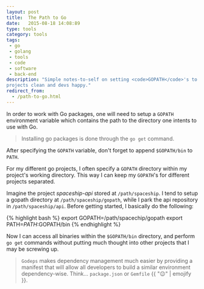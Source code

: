 ```yaml
---
layout: post
title:  The Path to Go
date:   2015-08-18 14:08:89
type: tools
category: tools
tags:
 - go
 - golang
 - tools
 - code
 - software
 - back-end
description: "Simple notes-to-self on setting <code>GOPATH</code>'s to keep
projects clean and devs happy."
redirect_from:
  - /path-to-go.html
---
```

In order to work with Go packages, one will need to setup a `GOPATH` 
environment variable which contains the path to the directory one intents to 
use with Go.

> Installing go packages is done through the `go get` command.

After specifying the `GOPATH` variable, don't forget to append `$GOPATH/bin`
to `PATH`.

For my different go projects, I often specify a `GOPATH` directory within my 
project's working directory. This way I can keep my `GOPATH`'s for different
projects separated.

Imagine the project _spaceship-api_ stored at `/path/spaceship`.
I tend to setup a gopath directory at `/path/spaceship/gopath`, while I park
the api repository in `/path/spaceship/api`. Before getting started, I 
basically do the following:

{% highlight bash %}
export GOPATH=/path/spacechip/gopath
export PATH=$PATH:$GOPATH/bin
{% endhighlight %}

Now I can access all binaries within the `$GOPATH/bin` directory, and perform
`go get` commands without putting much thought into other projects that I may 
be screwing up.

> `Godeps` makes dependency management much easier by providing a manifest that
will allow all developers to build a similar environment dependency-wise. 
Think... `package.json` or `Gemfile` {{ ":wink:" | emojify }}.

[gopath]: http://golang.org/cmd/go/#hdr-GOPATH_environment_variable
[godeps]: https://github.com/tools/godep
